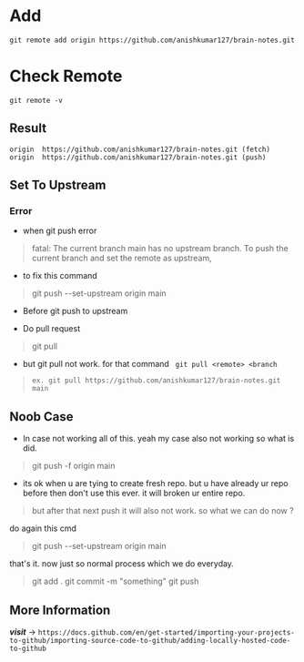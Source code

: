 # Add

```command
git remote add origin https://github.com/anishkumar127/brain-notes.git
```


#  Check Remote 

```command
git remote -v
```


## Result 
```text
origin  https://github.com/anishkumar127/brain-notes.git (fetch)
origin  https://github.com/anishkumar127/brain-notes.git (push)
```


## Set To Upstream

  ### Error
 - when git push error
>fatal: The current branch main has no upstream branch.
  To push the current branch and set the remote as upstream,

-  to fix this command
>  git push --set-upstream origin main

- Before git push to upstream

- Do pull request 
> git pull


- but git pull not work. for that command
`` git pull <remote> <branch``

> ``ex. git pull https://github.com/anishkumar127/brain-notes.git main``




## Noob Case

- In case not working all of this. yeah my case also not working so what is did.
> git push -f origin main

- its ok when u are tying to create fresh repo. but u have already ur repo before then don't use this ever. it will broken ur entire repo.



> but after that next push it will also not work. so what we can do now ?

do again this cmd 
>git push --set-upstream origin main

that's it.
now just so normal process which we do everyday.
> git add .
> git commit -m "something"
> git push


## More Information 

***visit*** -> ``https://docs.github.com/en/get-started/importing-your-projects-to-github/importing-source-code-to-github/adding-locally-hosted-code-to-github``

